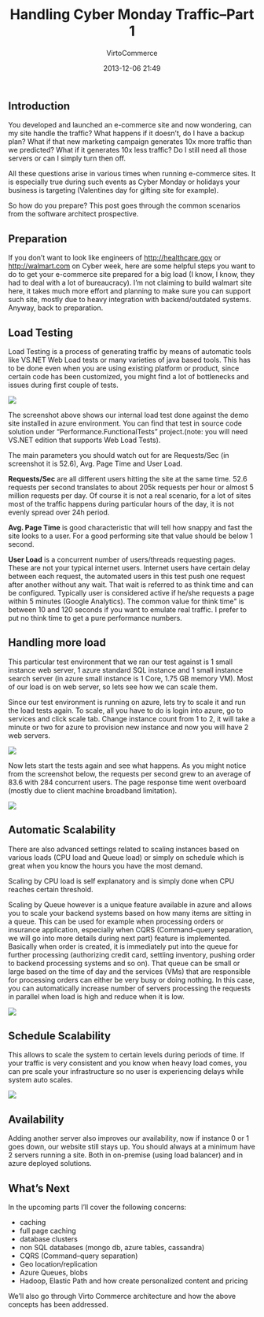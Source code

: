 ﻿---
author: VirtoCommerce
category: virtocommerce-news
date: 2013-12-06 21:49
excerpt: You developed and launched an e-commerce site and now wondering, can my site handle the traffic?
permalink: blog/handling-cyber-monday-traffic-part-1
tags: [architecture, performance, scalability]
title: "Handling Cyber Monday Traffic–Part 1"
---
## Introduction

You developed and launched an e-commerce site and now wondering, can my site handle the traffic? What happens if it doesn’t, do I have a backup plan? What if that new marketing campaign generates 10x more traffic than we predicted? What if it generates 10x less traffic? Do I still need all those servers or can I simply turn then off.

All these questions arise in various times when running e-commerce sites. It is especially true during such events as Cyber Monday or holidays your business is targeting (Valentines day for gifting site for example).

So how do you prepare? This post goes through the common scenarios from the software architect prospective.

## Preparation

If you don’t want to look like engineers of <a href="http://healthcare.gov" rel="nofollow">http://healthcare.gov</a> or <a href="http://walmart.com" rel="nofollow">http://walmart.com</a> on Cyber week, here are some helpful steps you want to do to get your e-commerce site prepared for a big load (I know, I know, they had to deal with a lot of bureaucracy). I’m not claiming to build walmart site here, it takes much more effort and planning to make sure you can support such site, mostly due to heavy integration with backend/outdated systems. Anyway, back to preparation.

## Load Testing

Load Testing is a process of generating traffic by means of automatic tools like VS.NET Web Load tests or many varieties of java based tools. This has to be done even when you are using existing platform or product, since certain code has been customized, you might find a lot of bottlenecks and issues during first couple of tests.

![](assets/images/blog/tmpa71.png)

The screenshot above shows our internal load test done against the demo site installed in azure environment. You can find that test in source code solution under “Performance.FunctionalTests” project.(note: you will need VS.NET edition that supports Web Load Tests).

The main parameters you should watch out for are Requests/Sec (in screenshot it is 52.6), Avg. Page Time and User Load.

**Requests/Sec** are all different users hitting the site at the same time. 52.6 requests per second translates to about 205k requests per hour or almost 5 million requests per day. Of course it is not a real scenario, for a lot of sites most of the traffic happens during particular hours of the day, it is not evenly spread over 24h period.

**Avg. Page Time** is good characteristic that will tell how snappy and fast the site looks to a user. For a good performing site that value should be below 1 second.

**User Load** is a concurrent number of users/threads requesting pages. These are not your typical internet users. Internet users have certain delay between each request, the automated users in this test push one request after another without any wait. That wait is referred to as think time and can be configured. Typically user is considered active if he/she requests a page within 5 minutes (Google Analytics). The common value for think time" is between 10 and 120 seconds if you want to emulate real traffic. I prefer to put no think time to get a pure performance numbers.

## Handling more load

This particular test environment that we ran our test against is 1 small instance web server, 1 azure standard SQL instance and 1 small instance search server (in azure small instance is 1 Core, 1.75 GB memory VM). Most of our load is on web server, so lets see how we can scale them.

Since our test environment is running on azure, lets try to scale it and run the load tests again. To scale, all you have to do is login into azure, go to services and click scale tab. Change instance count from 1 to 2, it will take a minute or two for azure to provision new instance and now you will have 2 web servers.

![](assets/images/blog/tmp2cd2.png)

Now lets start the tests again and see what happens. As you might notice from the screenshot below, the requests per second grew to an average of 83.6 with 284 concurrent users. The page response time went overboard (mostly due to client machine broadband limitation).

![](assets/images/blog/tmp4fcc.png)

## Automatic Scalability

There are also advanced settings related to scaling instances based on various loads (CPU load and Queue load) or simply on schedule which is great when you know the hours you have the most demand.

Scaling by CPU load is self explanatory and is simply done when CPU reaches certain threshold.

Scaling by Queue however is a unique feature available in azure and allows you to scale your backend systems based on how many items are sitting in a queue. This can be used for example when processing orders or insurance application, especially when CQRS (Command–query separation, we will go into more details during next part) feature is implemented. Basically when order is created, it is immediately put into the queue for further processing (authorizing credit card, settling inventory, pushing order to backend processing systems and so on). That queue can be small or large based on the time of day and the services (VMs) that are responsible for processing orders can either be very busy or doing nothing. In this case, you can automatically increase number of servers processing the requests in parallel when load is high and reduce when it is low.

![](assets/images/blog/tmpce34.png)

## Schedule Scalability

This allows to scale the system to certain levels during periods of time. If your traffic is very consistent and you know when heavy load comes, you can pre scale your infrastructure so no user is experiencing delays while system auto scales.

![](assets/images/blog/tmpf043.png)

## Availability

Adding another server also improves our availability, now if instance 0 or 1 goes down, our website still stays up. You should always at a minimum have 2 servers running a site. Both in on-premise (using load balancer) and in azure deployed solutions.

## What’s Next

In the upcoming parts I’ll cover the following concerns:

* caching
* full page caching
* database clusters
* non SQL databases (mongo db, azure tables, cassandra)
* CQRS (Command–query separation)
* Geo location/replication
* Azure Queues, blobs
* Hadoop, Elastic Path and how create personalized content and pricing

We’ll also go through Virto Commerce architecture and how the above concepts has been addressed.